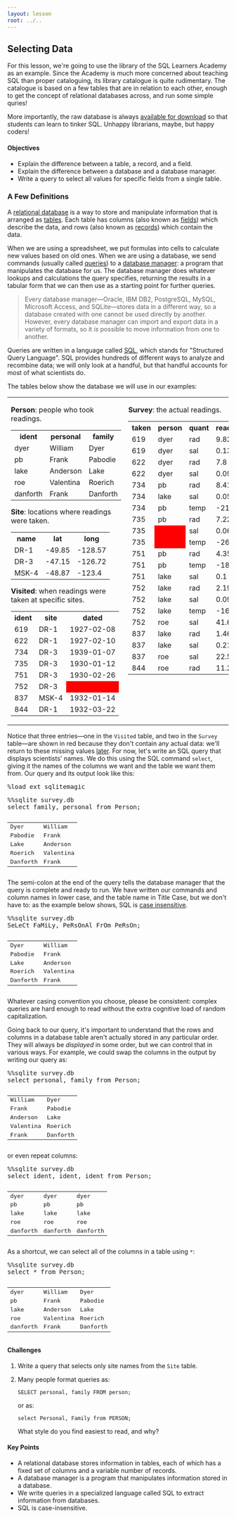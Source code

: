 ```yaml
---
layout: lesson
root: ../..
---
```


## Selecting Data


<div>
<p>For this lesson, we're going to use the library of the SQL Learners Academy as an example. Since the Academy is much more concerned about teaching SQL than proper cataloguing, its library catalogue is quite rudimentary. The catalogue is based on a few tables that are in relation to each other, enough to get the concept of relational databases across, and run some simple quries!</p>
<p>More importantly, the raw database is always <a href="swclib.db">available for download</a> so that students can learn to tinker SQL. Unhappy librarians, maybe, but happy coders!</p>
</div>


<div class="objectives">
<h4 id="objectives">Objectives</h4>
<ul>
<li>Explain the difference between a table, a record, and a field.</li>
<li>Explain the difference between a database and a database manager.</li>
<li>Write a query to select all values for specific fields from a single table.</li>
</ul>
</div>

### A Few Definitions


<div>
<p>A <a href="../../gloss.html#relational-database">relational database</a> is a way to store and manipulate information that is arranged as <a href="../../gloss.html#table-database">tables</a>. Each table has columns (also known as <a href="../../gloss.html#field-database">fields</a>) which describe the data, and rows (also known as <a href="../../gloss.html#record-database">records</a>) which contain the data.</p>
<p>When we are using a spreadsheet, we put formulas into cells to calculate new values based on old ones. When we are using a database, we send commands (usually called <a href="../../gloss.html#query">queries</a>) to a <a href="../../gloss.html#database-manager">database manager</a>: a program that manipulates the database for us. The database manager does whatever lookups and calculations the query specifies, returning the results in a tabular form that we can then use as a starting point for further queries.</p>
<blockquote>
<p>Every database manager—Oracle, IBM DB2, PostgreSQL, MySQL, Microsoft Access, and SQLite—stores data in a different way, so a database created with one cannot be used directly by another. However, every database manager can import and export data in a variety of formats, so it <em>is</em> possible to move information from one to another.</p>
</blockquote>
<p>Queries are written in a language called <a href="../../gloss.html#sql">SQL</a>, which stands for &quot;Structured Query Language&quot;. SQL provides hundreds of different ways to analyze and recombine data; we will only look at a handful, but that handful accounts for most of what scientists do.</p>
<p>The tables below show the database we will use in our examples:</p>
</div>


<div>
<table>
<tr>
<td valign="top">
<p><strong>Person</strong>: people who took readings.</p>
<table>
  <tr> <th>
ident
</th> <th>
personal
</th> <th>
family
</th> </tr>
  <tr> <td>
dyer
</td> <td>
William
</td> <td>
Dyer
</td> </tr>
  <tr> <td>
pb
</td> <td>
Frank
</td> <td>
Pabodie
</td> </tr>
  <tr> <td>
lake
</td> <td>
Anderson
</td> <td>
Lake
</td> </tr>
  <tr> <td>
roe
</td> <td>
Valentina
</td> <td>
Roerich
</td> </tr>
  <tr> <td>
danforth
</td> <td>
Frank
</td> <td>
Danforth
</td> </tr>
</table>

<p><strong>Site</strong>: locations where readings were taken.</p>
<table>
  <tr> <th>
name
</th> <th>
lat
</th> <th>
long
</th> </tr>
  <tr> <td>
DR-1
</td> <td>
-49.85
</td> <td>
-128.57
</td> </tr>
  <tr> <td>
DR-3
</td> <td>
-47.15
</td> <td>
-126.72
</td> </tr>
  <tr> <td>
MSK-4
</td> <td>
-48.87
</td> <td>
-123.4
</td> </tr>
</table>

<p><strong>Visited</strong>: when readings were taken at specific sites.</p>
<table>
  <tr> <th>
ident
</th> <th>
site
</th> <th>
dated
</th> </tr>
  <tr> <td>
619
</td> <td>
DR-1
</td> <td>
1927-02-08
</td> </tr>
  <tr> <td>
622
</td> <td>
DR-1
</td> <td>
1927-02-10
</td> </tr>
  <tr> <td>
734
</td> <td>
DR-3
</td> <td>
1939-01-07
</td> </tr>
  <tr> <td>
735
</td> <td>
DR-3
</td> <td>
1930-01-12
</td> </tr>
  <tr> <td>
751
</td> <td>
DR-3
</td> <td>
1930-02-26
</td> </tr>
  <tr> <td>
752
</td> <td>
DR-3
</td> <td bgcolor="red">
 
</td> </tr>
  <tr> <td>
837
</td> <td>
MSK-4
</td> <td>
1932-01-14
</td> </tr>
  <tr> <td>
844
</td> <td>
DR-1
</td> <td>
1932-03-22
</td> </tr>
</table>
</td>
<td valign="top">
<p><strong>Survey</strong>: the actual readings.</p>
<table>
  <tr> <th>
taken
</th> <th>
person
</th> <th>
quant
</th> <th>
reading
</th> </tr>
  <tr> <td>
619
</td> <td>
dyer
</td> <td>
rad
</td> <td>
9.82
</td> </tr>
  <tr> <td>
619
</td> <td>
dyer
</td> <td>
sal
</td> <td>
0.13
</td> </tr>
  <tr> <td>
622
</td> <td>
dyer
</td> <td>
rad
</td> <td>
7.8
</td> </tr>
  <tr> <td>
622
</td> <td>
dyer
</td> <td>
sal
</td> <td>
0.09
</td> </tr>
  <tr> <td>
734
</td> <td>
pb
</td> <td>
rad
</td> <td>
8.41
</td> </tr>
  <tr> <td>
734
</td> <td>
lake
</td> <td>
sal
</td> <td>
0.05
</td> </tr>
  <tr> <td>
734
</td> <td>
pb
</td> <td>
temp
</td> <td>
-21.5
</td> </tr>
  <tr> <td>
735
</td> <td>
pb
</td> <td>
rad
</td> <td>
7.22
</td> </tr>
  <tr> <td>
735
</td> <td bgcolor="red">
 
</td> <td>
sal
</td> <td>
0.06
</td> </tr>
  <tr> <td>
735
</td> <td bgcolor="red">
 
</td> <td>
temp
</td> <td>
-26.0
</td> </tr>
  <tr> <td>
751
</td> <td>
pb
</td> <td>
rad
</td> <td>
4.35
</td> </tr>
  <tr> <td>
751
</td> <td>
pb
</td> <td>
temp
</td> <td>
-18.5
</td> </tr>
  <tr> <td>
751
</td> <td>
lake
</td> <td>
sal
</td> <td>
0.1
</td> </tr>
  <tr> <td>
752
</td> <td>
lake
</td> <td>
rad
</td> <td>
2.19
</td> </tr>
  <tr> <td>
752
</td> <td>
lake
</td> <td>
sal
</td> <td>
0.09
</td> </tr>
  <tr> <td>
752
</td> <td>
lake
</td> <td>
temp
</td> <td>
-16.0
</td> </tr>
  <tr> <td>
752
</td> <td>
roe
</td> <td>
sal
</td> <td>
41.6
</td> </tr>
  <tr> <td>
837
</td> <td>
lake
</td> <td>
rad
</td> <td>
1.46
</td> </tr>
  <tr> <td>
837
</td> <td>
lake
</td> <td>
sal
</td> <td>
0.21
</td> </tr>
  <tr> <td>
837
</td> <td>
roe
</td> <td>
sal
</td> <td>
22.5
</td> </tr>
  <tr> <td>
844
</td> <td>
roe
</td> <td>
rad
</td> <td>
11.25
</td> </tr>
</table>
</td>
</tr>
</table>

</div>


<div>
<p>Notice that three entries—one in the <code>Visited</code> table, and two in the <code>Survey</code> table—are shown in red because they don't contain any actual data: we'll return to these missing values <a href="#s:null">later</a>. For now, let's write an SQL query that displays scientists' names. We do this using the SQL command <code>select</code>, giving it the names of the columns we want and the table we want them from. Our query and its output look like this:</p>
</div>


<div class="in">
<pre>%load_ext sqlitemagic</pre>
</div>


<div class="in">
<pre>%%sqlite survey.db
select family, personal from Person;</pre>
</div>

<div class="out">
<pre><table>
<tr><td>Dyer</td><td>William</td></tr>
<tr><td>Pabodie</td><td>Frank</td></tr>
<tr><td>Lake</td><td>Anderson</td></tr>
<tr><td>Roerich</td><td>Valentina</td></tr>
<tr><td>Danforth</td><td>Frank</td></tr>
</table></pre>
</div>


<div>
<p>The semi-colon at the end of the query tells the database manager that the query is complete and ready to run. We have written our commands and column names in lower case, and the table name in Title Case, but we don't have to: as the example below shows, SQL is <a href="../../gloss.html#case-insensitive">case insensitive</a>.</p>
</div>


<div class="in">
<pre>%%sqlite survey.db
SeLeCt FaMiLy, PeRsOnAl FrOm PeRsOn;</pre>
</div>

<div class="out">
<pre><table>
<tr><td>Dyer</td><td>William</td></tr>
<tr><td>Pabodie</td><td>Frank</td></tr>
<tr><td>Lake</td><td>Anderson</td></tr>
<tr><td>Roerich</td><td>Valentina</td></tr>
<tr><td>Danforth</td><td>Frank</td></tr>
</table></pre>
</div>


<div>
<p>Whatever casing convention you choose, please be consistent: complex queries are hard enough to read without the extra cognitive load of random capitalization.</p>
</div>


<div>
<p>Going back to our query, it's important to understand that the rows and columns in a database table aren't actually stored in any particular order. They will always be <em>displayed</em> in some order, but we can control that in various ways. For example, we could swap the columns in the output by writing our query as:</p>
</div>


<div class="in">
<pre>%%sqlite survey.db
select personal, family from Person;</pre>
</div>

<div class="out">
<pre><table>
<tr><td>William</td><td>Dyer</td></tr>
<tr><td>Frank</td><td>Pabodie</td></tr>
<tr><td>Anderson</td><td>Lake</td></tr>
<tr><td>Valentina</td><td>Roerich</td></tr>
<tr><td>Frank</td><td>Danforth</td></tr>
</table></pre>
</div>


<div>
<p>or even repeat columns:</p>
</div>


<div class="in">
<pre>%%sqlite survey.db
select ident, ident, ident from Person;</pre>
</div>

<div class="out">
<pre><table>
<tr><td>dyer</td><td>dyer</td><td>dyer</td></tr>
<tr><td>pb</td><td>pb</td><td>pb</td></tr>
<tr><td>lake</td><td>lake</td><td>lake</td></tr>
<tr><td>roe</td><td>roe</td><td>roe</td></tr>
<tr><td>danforth</td><td>danforth</td><td>danforth</td></tr>
</table></pre>
</div>


<div>
<p>As a shortcut, we can select all of the columns in a table using <code>*</code>:</p>
</div>


<div class="in">
<pre>%%sqlite survey.db
select * from Person;</pre>
</div>

<div class="out">
<pre><table>
<tr><td>dyer</td><td>William</td><td>Dyer</td></tr>
<tr><td>pb</td><td>Frank</td><td>Pabodie</td></tr>
<tr><td>lake</td><td>Anderson</td><td>Lake</td></tr>
<tr><td>roe</td><td>Valentina</td><td>Roerich</td></tr>
<tr><td>danforth</td><td>Frank</td><td>Danforth</td></tr>
</table></pre>
</div>


<div>
<h4 id="challenges">Challenges</h4>
<ol style="list-style-type: decimal">
<li><p>Write a query that selects only site names from the <code>Site</code> table.</p></li>
<li><p>Many people format queries as:</p>
<pre><code>SELECT personal, family FROM person;</code></pre>
<p>or as:</p>
<pre><code>select Personal, Family from PERSON;</code></pre>
<p>What style do you find easiest to read, and why?</p></li>
</ol>
</div>


<div class="keypoints">
<h4 id="key-points">Key Points</h4>
<ul>
<li>A relational database stores information in tables, each of which has a fixed set of columns and a variable number of records.</li>
<li>A database manager is a program that manipulates information stored in a database.</li>
<li>We write queries in a specialized language called SQL to extract information from databases.</li>
<li>SQL is case-insensitive.</li>
</ul>
</div>
